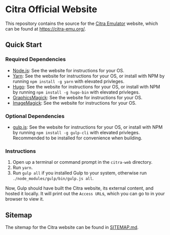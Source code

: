 # Citra Official Website

This repository contains the source for the [Citra Emulator](https://github.com/citra-emu/citra) website, which can be found at https://citra-emu.org/.

## Quick Start

### Required Dependencies
- [Node.js](https://nodejs.org): See the website for instructions for your OS.
- [Yarn](https://yarnpkg.com/): See the website for instructions for your OS, or install with NPM by running `npm install -g yarn` with elevated privleges.
- [Hugo](https://gohugo.io/): See the website for instructions for your OS, or install with NPM by running `npm install -g hugo-bin` with elevated privleges.
- [GraphicsMagick](http://www.graphicsmagick.org/): See the website for instructions for your OS.
- [ImageMagick](https://www.imagemagick.org): See the website for instructions for your OS.

### Optional Dependencies
- [gulp.js](http://gulpjs.com): See the website for instructions for your OS, or install with NPM by running `npm install -g gulp-cli` with elevated privleges. Recommended to be installed for convenience when building.

### Instructions
1. Open up a terminal or command prompt in the `citra-web` directory.
2. Run `yarn`.
3. Run `gulp all` if you installed Gulp to your system, otherwise run `./node_modules/gulp/bin/gulp.js all`.

Now, Gulp should have built the Citra website, its external content, and hosted it locally. 
It will print out the `Access URL`s, which you can go to in your browser to view it.

## Sitemap
The sitemap for the Citra website can be found in [SITEMAP.md](SITEMAP.md).
